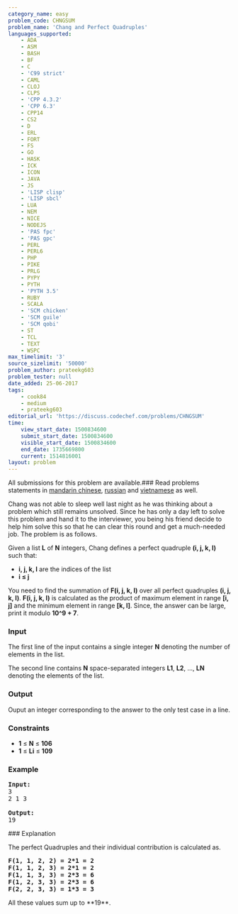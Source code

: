 ```yaml
---
category_name: easy
problem_code: CHNGSUM
problem_name: 'Chang and Perfect Quadruples'
languages_supported:
    - ADA
    - ASM
    - BASH
    - BF
    - C
    - 'C99 strict'
    - CAML
    - CLOJ
    - CLPS
    - 'CPP 4.3.2'
    - 'CPP 6.3'
    - CPP14
    - CS2
    - D
    - ERL
    - FORT
    - FS
    - GO
    - HASK
    - ICK
    - ICON
    - JAVA
    - JS
    - 'LISP clisp'
    - 'LISP sbcl'
    - LUA
    - NEM
    - NICE
    - NODEJS
    - 'PAS fpc'
    - 'PAS gpc'
    - PERL
    - PERL6
    - PHP
    - PIKE
    - PRLG
    - PYPY
    - PYTH
    - 'PYTH 3.5'
    - RUBY
    - SCALA
    - 'SCM chicken'
    - 'SCM guile'
    - 'SCM qobi'
    - ST
    - TCL
    - TEXT
    - WSPC
max_timelimit: '3'
source_sizelimit: '50000'
problem_author: prateekg603
problem_tester: null
date_added: 25-06-2017
tags:
    - cook84
    - medium
    - prateekg603
editorial_url: 'https://discuss.codechef.com/problems/CHNGSUM'
time:
    view_start_date: 1500834600
    submit_start_date: 1500834600
    visible_start_date: 1500834600
    end_date: 1735669800
    current: 1514816001
layout: problem
---
```

All submissions for this problem are available.### Read problems statements in [mandarin chinese](http://www.codechef.com/download/translated/COOK84/mandarin/CHNGSUM.pdf), [russian](http://www.codechef.com/download/translated/COOK84/russian/CHNGSUM.pdf) and [vietnamese](http://www.codechef.com/download/translated/COOK84/vietnamese/CHNGSUM.pdf) as well.

Chang was not able to sleep well last night as he was thinking about a problem which still remains unsolved. Since he has only a day left to solve this problem and hand it to the interviewer, you being his friend decide to help him solve this so that he can clear this round and get a much-needed job. The problem is as follows.

Given a list **L** of **N** integers, Chang defines a perfect quadruple **(i, j, k, l)** such that:

- **i, j, k, l** are the indices of the list
- **i ≤ j**

You need to find the summation of **F(i, j, k, l)** over all perfect quadruples **(i, j, k, l)**. **F(i, j, k, l)** is calculated as the product of maximum element in range **\[i, j\]** and the minimum element in range **\[k, l\]**. Since, the answer can be large, print it modulo **10^9 + 7**.

### Input

The first line of the input contains a single integer **N** denoting the number of elements in the list.

The second line contains **N** space-separated integers **L1**, **L2**, ..., **LN** denoting the elements of the list.

### Output

Ouput an integer corresponding to the answer to the only test case in a line.

### Constraints

- **1** ≤ **N** ≤  **106**
- **1** ≤ **Li** ≤  **109**

### Example

<pre><b>Input:</b>
3
2 1 3

<b>Output:</b>
19
</pre>### Explanation

The perfect Quadruples and their individual contribution is calculated as.

<pre><b>F(1, 1, 2, 2) = 2*1 = 2</b>
<b>F(1, 1, 2, 3) = 2*1 = 2</b>
<b>F(1, 1, 3, 3) = 2*3 = 6</b>
<b>F(1, 2, 3, 3) = 2*3 = 6</b>
<b>F(2, 2, 3, 3) = 1*3 = 3</b>
</pre>All these values sum up to **19**.
